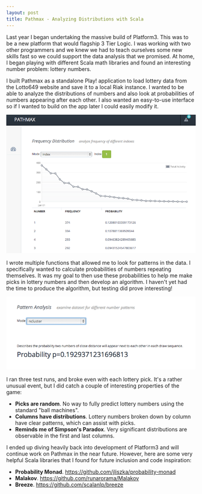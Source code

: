 ```yaml
---
layout: post
title: Pathmax - Analyzing Distributions with Scala
---
```


Last year I began undertaking the massive build of Platform3. This was to be a new platform that would flagship 3 Tier Logic. I was working with two other programmers and we knew we had to teach ourselves some new skills fast so we could support the data analysis that we promised. At home, I began playing with different Scala math libraries and found an interesting number problem: lottery numbers.

I built Pathmax as a standalone Play! application to load lottery data from the Lotto649 website and save it to a local Riak instance. I wanted to be able to analyze the distributions of numbers and also look at probabilities of numbers appearing after each other. I also wanted an easy-to-use interface so if I wanted to build on the app later I could easily modify it.

<img src="/uploads/pathmax_screenshot.png" class="thumbnail col-md-12">

I wrote multiple functions that allowed me to look for patterns in the data. I specifically wanted to calculate probabilities of numbers repeating themselves. It was my goal to then use these probabilities to help me make picks in lottery numbers and then develop an algorithm. I haven't yet had the time to produce the algorithm, but testing did prove interesting!

<img src="/uploads/pathmax_screenshot2.png" class="thumbnail col-md-12">

I ran three test runs, and broke even with each lottery pick. It's a rather unusual event, but I did catch a couple of interesting properties of the game:

+ <b>Picks are random</b>. No way to fully predict lottery numbers using the standard "ball machines".
+ <b>Columns have distributions</b>. Lottery numbers broken down by column have clear patterns, which can assist with picks.
+ <b>Reminds me of Simpson's Paradox</b>. Very significant distributions are observable in the first and last columns.

I ended up diving heavily back into development of Platform3 and will continue work on Pathmax in the near future. However, here are some very helpful Scala libraries that I found for future inclusion and code inspiration:

+ <b>Probability Monad</b>. https://github.com/jliszka/probability-monad
+ <b>Malakov</b>. https://github.com/runarorama/Malakov
+ <b>Breeze</b>. https://github.com/scalanlp/breeze  
